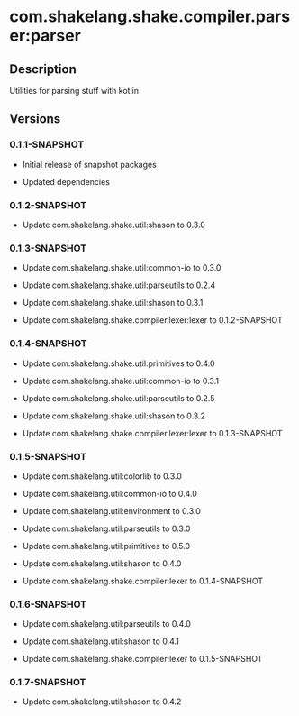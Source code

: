 # com.shakelang.shake.compiler.parser:parser

## Description

Utilities for parsing stuff with kotlin

## Versions

### 0.1.1-SNAPSHOT

* Initial release of snapshot packages

* Updated dependencies

### 0.1.2-SNAPSHOT

* Update com.shakelang.shake.util:shason to 0.3.0

### 0.1.3-SNAPSHOT

* Update com.shakelang.shake.util:common-io to 0.3.0

* Update com.shakelang.shake.util:parseutils to 0.2.4

* Update com.shakelang.shake.util:shason to 0.3.1

* Update com.shakelang.shake.compiler.lexer:lexer to 0.1.2-SNAPSHOT

### 0.1.4-SNAPSHOT

* Update com.shakelang.shake.util:primitives to 0.4.0

* Update com.shakelang.shake.util:common-io to 0.3.1

* Update com.shakelang.shake.util:parseutils to 0.2.5

* Update com.shakelang.shake.util:shason to 0.3.2

* Update com.shakelang.shake.compiler.lexer:lexer to 0.1.3-SNAPSHOT

### 0.1.5-SNAPSHOT

* Update com.shakelang.util:colorlib to 0.3.0

* Update com.shakelang.util:common-io to 0.4.0

* Update com.shakelang.util:environment to 0.3.0

* Update com.shakelang.util:parseutils to 0.3.0

* Update com.shakelang.util:primitives to 0.5.0

* Update com.shakelang.util:shason to 0.4.0

* Update com.shakelang.shake.compiler:lexer to 0.1.4-SNAPSHOT

### 0.1.6-SNAPSHOT

* Update com.shakelang.util:parseutils to 0.4.0

* Update com.shakelang.util:shason to 0.4.1

* Update com.shakelang.shake.compiler:lexer to 0.1.5-SNAPSHOT

### 0.1.7-SNAPSHOT

* Update com.shakelang.util:shason to 0.4.2
